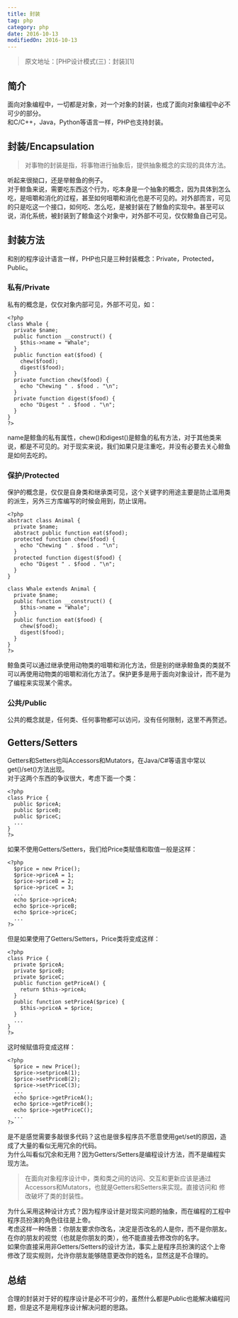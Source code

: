 ```yaml
---
title: 封装
tag: php
category: php
date: 2016-10-13
modifiedOn: 2016-10-13
---
```

> 原文地址：[PHP设计模式(三)：封装][1]

## 简介

面向对象编程中，一切都是对象，对一个对象的封装，也成了面向对象编程中必不可少的部分。  
和C/C++，Java，Python等语言一样，PHP也支持封装。

## 封装/Encapsulation

> 对事物的封装是指，将事物进行抽象后，提供抽象概念的实现的具体方法。

听起来很拗口，还是举鲸鱼的例子。  
对于鲸鱼来说，需要吃东西这个行为，吃本身是一个抽象的概念，因为具体到怎么吃，是咀嚼和消化的过程，甚至如何咀嚼和消化也是不可见的。对外部而言，可见的只是吃这一个接口，如何吃、怎么吃，是被封装在了鲸鱼的实现中。甚至可以说，消化系统，被封装到了鲸鱼这个对象中，对外部不可见，仅仅鲸鱼自己可见。

## 封装方法

和别的程序设计语言一样，PHP也只是三种封装概念：Private，Protected，Public。

### 私有/Private

私有的概念是，仅仅对象内部可见，外部不可见，如：

    
    
    <?php
    class Whale {
      private $name;
      public function __construct() {
        $this->name = "Whale";
      }
      public function eat($food) {
        chew($food);
        digest($food);
      }
      private function chew($food) {
        echo "Chewing " . $food . "\n";
      }
      private function digest($food) {
        echo "Digest " . $food . "\n";
      }
    }
    ?>

name是鲸鱼的私有属性，chew()和digest()是鲸鱼的私有方法，对于其他类来说，都是不可见的。对于现实来说，我们如果只是注重吃，并没有必要去关心鲸鱼是如何去吃的。

### 保护/Protected

保护的概念是，仅仅是自身类和继承类可见，这个关键字的用途主要是防止滥用类的派生，另外三方库编写的时候会用到，防止误用。

    
    
    <?php
    abstract class Animal {
      private $name;
      abstract public function eat($food);
      protected function chew($food) {
        echo "Chewing " . $food . "\n";
      }
      protected function digest($food) {
        echo "Digest " . $food . "\n";
      }
    }
    
    class Whale extends Animal {
      private $name;
      public function __construct() {
        $this->name = "Whale";
      }
      public function eat($food) {
        chew($food);
        digest($food);
      }
    }
    ?>

鲸鱼类可以通过继承使用动物类的咀嚼和消化方法，但是别的继承鲸鱼类的类就不可以再使用动物类的咀嚼和消化方法了。保护更多是用于面向对象设计，而不是为了编程来实现某个需求。

### 公共/Public

公共的概念就是，任何类、任何事物都可以访问，没有任何限制，这里不再赘述。

## Getters/Setters

Getters和Setters也叫Accessors和Mutators，在Java/C#等语言中常以get()/set()方法出现。  
对于这两个东西的争议很大，考虑下面一个类：

    
    
    <?php
    class Price {
      public $priceA;
      public $priceB;
      public $priceC;
      ...
    }
    ?>

如果不使用Getters/Setters，我们给Price类赋值和取值一般是这样：

    
    
    <?php
      $price = new Price();
      $price->priceA = 1;
      $price->priceB = 2;
      $price->priceC = 3;
      ...
      echo $price->priceA;
      echo $price->priceB;
      echo $price->priceC;
      ...
    ?>

但是如果使用了Getters/Setters，Price类将变成这样：

    
    
    <?php
    class Price {
      private $priceA;
      private $priceB;
      private $priceC;
      public function getPriceA() {
        return $this->priceA;
      }
      public function setPriceA($price) {
        $this->priceA = $price;
      }
      ...
    }
    ?>

这时候赋值将变成这样：

    
    
    <?php
      $price = new Price();
      $price->setpriceA(1);
      $price->setPriceB(2);
      $price->setPriceC(3);
      ...
      echo $price->getPriceA();
      echo $price->getPriceB();
      echo $price->getPriceC();
      ...
    ?>

是不是感觉需要多敲很多代码？这也是很多程序员不愿意使用get/set的原因，造成了大量的看似无用冗余的代码。  
为什么叫看似冗余和无用？因为Getters/Setters是编程设计方法，而不是编程实现方法。

> 在面向对象程序设计中，类和类之间的访问、交互和更新应该是通过Accessors和Mutators，也就是Getters和Setters来实现。直接访问和
修改破坏了类的封装性。

为什么采用这种设计方式？因为程序设计是对现实问题的抽象，而在编程的工程中程序员扮演的角色往往是上帝。  
考虑这样一种场景：你朋友要求你改名，决定是否改名的人是你，而不是你朋友。在你的朋友的视觉（也就是你朋友的类），他不能直接去修改你的名字。  
如果你直接采用非Getters/Setters的设计方法，事实上是程序员扮演的这个上帝修改了现实规则，允许你朋友能够随意更改你的姓名，显然这是不合理的。

## 总结

合理的封装对于好的程序设计是必不可少的，虽然什么都是Public也能解决编程问题，但是这不是用程序设计解决问题的思路。
